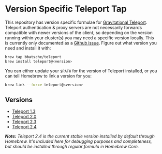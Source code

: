 # Version Specific Teleport Tap

This repository has version specific formulae for [Gravitational Teleport](https://gravitational.com/teleport/). Teleport authentication & proxy servers are not necessarily forwards compatible with newer versions of the client, so depending on the version running within your cluster(s) you may need a specific version locally. This is currently only documented as a [Github issue](https://github.com/gravitational/teleport/issues/1661). Figure out what version you need and install it with:

```bash
brew tap bbatsche/teleport
brew install teleport@<version>
```

You can either update your `$PATH` for the version of Teleport installed, or you can tell Homebrew to link a version for you:

```bash
brew link --force teleport@<version>
```

## Versions

- [Teleport 1.3](https://gravitational.com/teleport/docs/1.3/user-manual/)
- [Teleport 2.0](https://gravitational.com/teleport/docs/2.0/user-manual/)
- [Teleport 2.3](https://gravitational.com/teleport/docs/2.3/user-manual/)
- [Teleport 2.4](https://gravitational.com/teleport/docs/2.4/user-manual/)

_**Note:** Teleport 2.4 is the current stable version installed by default through Homebrew. It's included here for debugging purposes and completeness, but should be installed through regular formula in Homebrew Core._
